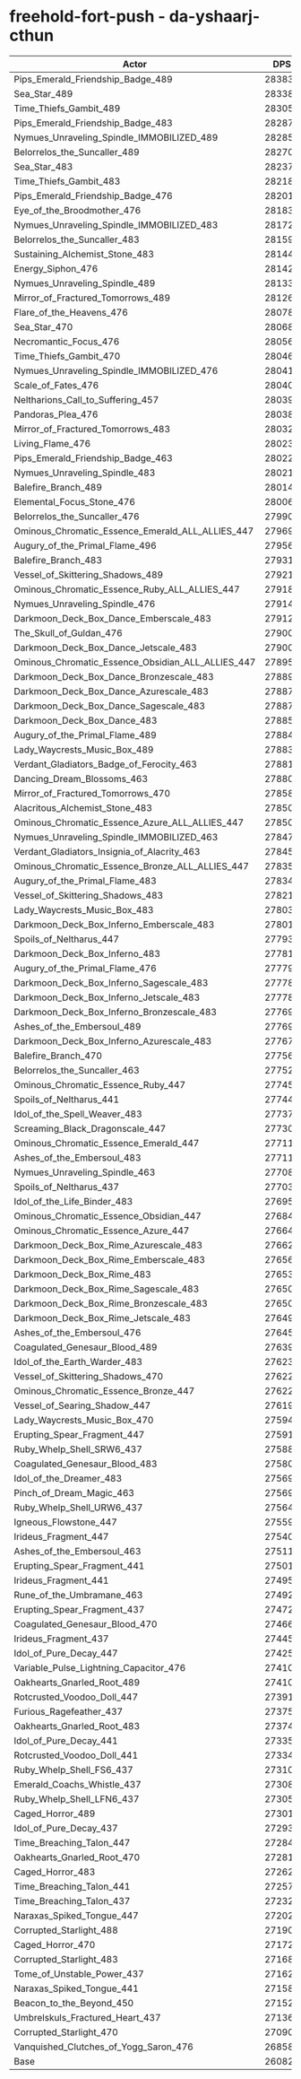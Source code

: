 # freehold-fort-push - da-yshaarj-cthun
| Actor | DPS | Increase |
|---|:---:|:---:|
|Pips_Emerald_Friendship_Badge_489|283837|8.82%|
|Sea_Star_489|283388|8.65%|
|Time_Thiefs_Gambit_489|283050|8.52%|
|Pips_Emerald_Friendship_Badge_483|282872|8.45%|
|Nymues_Unraveling_Spindle_IMMOBILIZED_489|282851|8.45%|
|Belorrelos_the_Suncaller_489|282707|8.39%|
|Sea_Star_483|282370|8.26%|
|Time_Thiefs_Gambit_483|282187|8.19%|
|Pips_Emerald_Friendship_Badge_476|282015|8.13%|
|Eye_of_the_Broodmother_476|281834|8.06%|
|Nymues_Unraveling_Spindle_IMMOBILIZED_483|281724|8.01%|
|Belorrelos_the_Suncaller_483|281598|7.97%|
|Sustaining_Alchemist_Stone_483|281443|7.91%|
|Energy_Siphon_476|281422|7.90%|
|Nymues_Unraveling_Spindle_489|281330|7.86%|
|Mirror_of_Fractured_Tomorrows_489|281269|7.84%|
|Flare_of_the_Heavens_476|280787|7.66%|
|Sea_Star_470|280689|7.62%|
|Necromantic_Focus_476|280565|7.57%|
|Time_Thiefs_Gambit_470|280464|7.53%|
|Nymues_Unraveling_Spindle_IMMOBILIZED_476|280418|7.51%|
|Scale_of_Fates_476|280409|7.51%|
|Neltharions_Call_to_Suffering_457|280398|7.51%|
|Pandoras_Plea_476|280383|7.50%|
|Mirror_of_Fractured_Tomorrows_483|280323|7.48%|
|Living_Flame_476|280236|7.44%|
|Pips_Emerald_Friendship_Badge_463|280227|7.44%|
|Nymues_Unraveling_Spindle_483|280211|7.43%|
|Balefire_Branch_489|280143|7.41%|
|Elemental_Focus_Stone_476|280067|7.38%|
|Belorrelos_the_Suncaller_476|279906|7.32%|
|Ominous_Chromatic_Essence_Emerald_ALL_ALLIES_447|279690|7.23%|
|Augury_of_the_Primal_Flame_496|279566|7.19%|
|Balefire_Branch_483|279319|7.09%|
|Vessel_of_Skittering_Shadows_489|279215|7.05%|
|Ominous_Chromatic_Essence_Ruby_ALL_ALLIES_447|279185|7.04%|
|Nymues_Unraveling_Spindle_476|279145|7.03%|
|Darkmoon_Deck_Box_Dance_Emberscale_483|279125|7.02%|
|The_Skull_of_Guldan_476|279008|6.97%|
|Darkmoon_Deck_Box_Dance_Jetscale_483|279006|6.97%|
|Ominous_Chromatic_Essence_Obsidian_ALL_ALLIES_447|278954|6.95%|
|Darkmoon_Deck_Box_Dance_Bronzescale_483|278896|6.93%|
|Darkmoon_Deck_Box_Dance_Azurescale_483|278878|6.92%|
|Darkmoon_Deck_Box_Dance_Sagescale_483|278874|6.92%|
|Darkmoon_Deck_Box_Dance_483|278853|6.91%|
|Augury_of_the_Primal_Flame_489|278841|6.91%|
|Lady_Waycrests_Music_Box_489|278837|6.91%|
|Verdant_Gladiators_Badge_of_Ferocity_463|278813|6.90%|
|Dancing_Dream_Blossoms_463|278800|6.89%|
|Mirror_of_Fractured_Tomorrows_470|278585|6.81%|
|Alacritous_Alchemist_Stone_483|278506|6.78%|
|Ominous_Chromatic_Essence_Azure_ALL_ALLIES_447|278506|6.78%|
|Nymues_Unraveling_Spindle_IMMOBILIZED_463|278475|6.77%|
|Verdant_Gladiators_Insignia_of_Alacrity_463|278453|6.76%|
|Ominous_Chromatic_Essence_Bronze_ALL_ALLIES_447|278350|6.72%|
|Augury_of_the_Primal_Flame_483|278341|6.72%|
|Vessel_of_Skittering_Shadows_483|278213|6.67%|
|Lady_Waycrests_Music_Box_483|278034|6.60%|
|Darkmoon_Deck_Box_Inferno_Emberscale_483|278010|6.59%|
|Spoils_of_Neltharus_447|277939|6.56%|
|Darkmoon_Deck_Box_Inferno_483|277813|6.52%|
|Augury_of_the_Primal_Flame_476|277794|6.51%|
|Darkmoon_Deck_Box_Inferno_Sagescale_483|277789|6.51%|
|Darkmoon_Deck_Box_Inferno_Jetscale_483|277784|6.50%|
|Darkmoon_Deck_Box_Inferno_Bronzescale_483|277695|6.47%|
|Ashes_of_the_Embersoul_489|277693|6.47%|
|Darkmoon_Deck_Box_Inferno_Azurescale_483|277671|6.46%|
|Balefire_Branch_470|277565|6.42%|
|Belorrelos_the_Suncaller_463|277525|6.40%|
|Ominous_Chromatic_Essence_Ruby_447|277456|6.38%|
|Spoils_of_Neltharus_441|277445|6.37%|
|Idol_of_the_Spell_Weaver_483|277375|6.35%|
|Screaming_Black_Dragonscale_447|277300|6.32%|
|Ominous_Chromatic_Essence_Emerald_447|277119|6.25%|
|Ashes_of_the_Embersoul_483|277118|6.25%|
|Nymues_Unraveling_Spindle_463|277081|6.23%|
|Spoils_of_Neltharus_437|277037|6.22%|
|Idol_of_the_Life_Binder_483|276954|6.19%|
|Ominous_Chromatic_Essence_Obsidian_447|276844|6.14%|
|Ominous_Chromatic_Essence_Azure_447|276647|6.07%|
|Darkmoon_Deck_Box_Rime_Azurescale_483|276620|6.06%|
|Darkmoon_Deck_Box_Rime_Emberscale_483|276562|6.04%|
|Darkmoon_Deck_Box_Rime_483|276538|6.03%|
|Darkmoon_Deck_Box_Rime_Sagescale_483|276508|6.01%|
|Darkmoon_Deck_Box_Rime_Bronzescale_483|276501|6.01%|
|Darkmoon_Deck_Box_Rime_Jetscale_483|276496|6.01%|
|Ashes_of_the_Embersoul_476|276456|5.99%|
|Coagulated_Genesaur_Blood_489|276392|5.97%|
|Idol_of_the_Earth_Warder_483|276233|5.91%|
|Vessel_of_Skittering_Shadows_470|276226|5.91%|
|Ominous_Chromatic_Essence_Bronze_447|276224|5.91%|
|Vessel_of_Searing_Shadow_447|276191|5.89%|
|Lady_Waycrests_Music_Box_470|275944|5.80%|
|Erupting_Spear_Fragment_447|275911|5.79%|
|Ruby_Whelp_Shell_SRW6_437|275887|5.78%|
|Coagulated_Genesaur_Blood_483|275808|5.75%|
|Idol_of_the_Dreamer_483|275692|5.70%|
|Pinch_of_Dream_Magic_463|275692|5.70%|
|Ruby_Whelp_Shell_URW6_437|275646|5.68%|
|Igneous_Flowstone_447|275591|5.66%|
|Irideus_Fragment_447|275400|5.59%|
|Ashes_of_the_Embersoul_463|275113|5.48%|
|Erupting_Spear_Fragment_441|275014|5.44%|
|Irideus_Fragment_441|274953|5.42%|
|Rune_of_the_Umbramane_463|274924|5.41%|
|Erupting_Spear_Fragment_437|274725|5.33%|
|Coagulated_Genesaur_Blood_470|274666|5.31%|
|Irideus_Fragment_437|274458|5.23%|
|Idol_of_Pure_Decay_447|274257|5.15%|
|Variable_Pulse_Lightning_Capacitor_476|274109|5.09%|
|Oakhearts_Gnarled_Root_489|274107|5.09%|
|Rotcrusted_Voodoo_Doll_447|273915|5.02%|
|Furious_Ragefeather_437|273753|4.96%|
|Oakhearts_Gnarled_Root_483|273746|4.96%|
|Idol_of_Pure_Decay_441|273354|4.81%|
|Rotcrusted_Voodoo_Doll_441|273340|4.80%|
|Ruby_Whelp_Shell_FS6_437|273108|4.71%|
|Emerald_Coachs_Whistle_437|273088|4.70%|
|Ruby_Whelp_Shell_LFN6_437|273057|4.69%|
|Caged_Horror_489|273019|4.68%|
|Idol_of_Pure_Decay_437|272936|4.65%|
|Time_Breaching_Talon_447|272843|4.61%|
|Oakhearts_Gnarled_Root_470|272817|4.60%|
|Caged_Horror_483|272623|4.53%|
|Time_Breaching_Talon_441|272574|4.51%|
|Time_Breaching_Talon_437|272324|4.41%|
|Naraxas_Spiked_Tongue_447|272022|4.29%|
|Corrupted_Starlight_488|271903|4.25%|
|Caged_Horror_470|271728|4.18%|
|Corrupted_Starlight_483|271681|4.16%|
|Tome_of_Unstable_Power_437|271625|4.14%|
|Naraxas_Spiked_Tongue_441|271580|4.13%|
|Beacon_to_the_Beyond_450|271526|4.10%|
|Umbrelskuls_Fractured_Heart_437|271368|4.04%|
|Corrupted_Starlight_470|270909|3.87%|
|Vanquished_Clutches_of_Yogg_Saron_476|268588|2.98%|
|Base|260820|0.00%|
